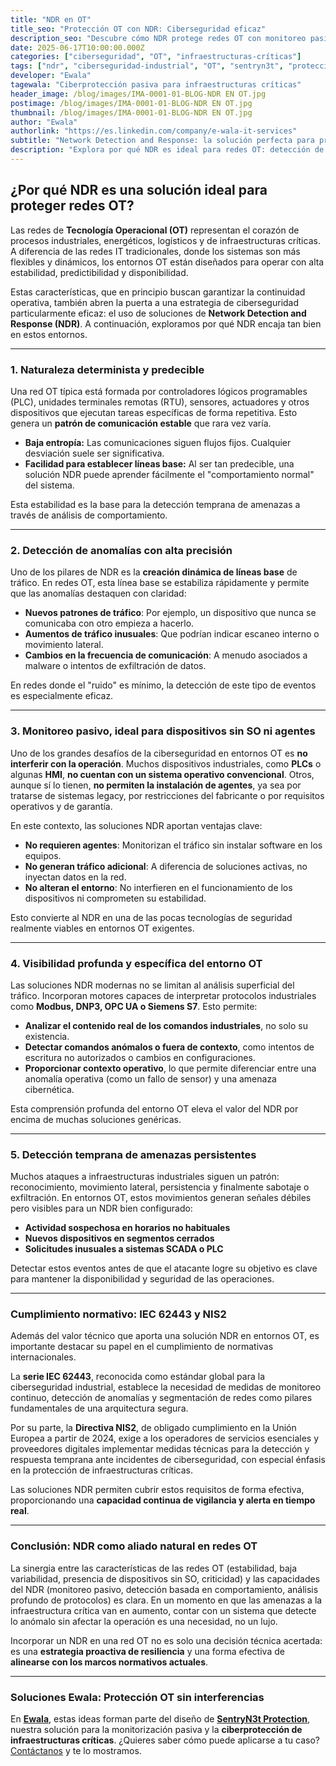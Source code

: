 ```yaml
---
title: "NDR en OT"
title_seo: "Protección OT con NDR: Ciberseguridad eficaz"
description_seo: "Descubre cómo NDR protege redes OT con monitoreo pasivo, análisis de protocolos industriales y detección precisa de amenazas."
date: 2025-06-17T10:00:00.000Z
categories: ["ciberseguridad", "OT", "infraestructuras-críticas"]
tags: ["ndr", "ciberseguridad-industrial", "OT", "sentryn3t", "protección-24", "ciberseguridad", "nis2", "iec-62443"]
developer: "Ewala"
tagewala: "Ciberprotección pasiva para infraestructuras críticas"
header_image: /blog/images/IMA-0001-01-BLOG-NDR EN OT.jpg
postimage: /blog/images/IMA-0001-01-BLOG-NDR EN OT.jpg
thumbnail: /blog/images/IMA-0001-01-BLOG-NDR EN OT.jpg
author: "Ewala"
authorlink: "https://es.linkedin.com/company/e-wala-it-services"
subtitle: "Network Detection and Response: la solución perfecta para proteger redes industriales"
description: "Explora por qué NDR es ideal para redes OT: detección de anomalías, monitoreo sin agentes y cumplimiento de normativas como IEC 62443 y NIS2."
---
```


## ¿Por qué NDR es una solución ideal para proteger redes OT?

Las redes de **Tecnología Operacional (OT)** representan el corazón de procesos industriales, energéticos, logísticos y de infraestructuras críticas. A diferencia de las redes IT tradicionales, donde los sistemas son más flexibles y dinámicos, los entornos OT están diseñados para operar con alta estabilidad, predictibilidad y disponibilidad.

Estas características, que en principio buscan garantizar la continuidad operativa, también abren la puerta a una estrategia de ciberseguridad particularmente eficaz: el uso de soluciones de **Network Detection and Response (NDR)**. A continuación, exploramos por qué NDR encaja tan bien en estos entornos.

---

### 1. Naturaleza determinista y predecible

Una red OT típica está formada por controladores lógicos programables (PLC), unidades terminales remotas (RTU), sensores, actuadores y otros dispositivos que ejecutan tareas específicas de forma repetitiva. Esto genera un **patrón de comunicación estable** que rara vez varía.

- **Baja entropía:** Las comunicaciones siguen flujos fijos. Cualquier desviación suele ser significativa.  
- **Facilidad para establecer líneas base:** Al ser tan predecible, una solución NDR puede aprender fácilmente el "comportamiento normal" del sistema.

Esta estabilidad es la base para la detección temprana de amenazas a través de análisis de comportamiento.

---

### 2. Detección de anomalías con alta precisión

Uno de los pilares de NDR es la **creación dinámica de líneas base** de tráfico. En redes OT, esta línea base se estabiliza rápidamente y permite que las anomalías destaquen con claridad:

- **Nuevos patrones de tráfico**: Por ejemplo, un dispositivo que nunca se comunicaba con otro empieza a hacerlo.  
- **Aumentos de tráfico inusuales**: Que podrían indicar escaneo interno o movimiento lateral.  
- **Cambios en la frecuencia de comunicación**: A menudo asociados a malware o intentos de exfiltración de datos.

En redes donde el "ruido" es mínimo, la detección de este tipo de eventos es especialmente eficaz.

---

### 3. Monitoreo pasivo, ideal para dispositivos sin SO ni agentes

Uno de los grandes desafíos de la ciberseguridad en entornos OT es **no interferir con la operación**. Muchos dispositivos industriales, como **PLCs** o algunas **HMI**, **no cuentan con un sistema operativo convencional**. Otros, aunque sí lo tienen, **no permiten la instalación de agentes**, ya sea por tratarse de sistemas legacy, por restricciones del fabricante o por requisitos operativos y de garantía.

En este contexto, las soluciones NDR aportan ventajas clave:

- **No requieren agentes**: Monitorizan el tráfico sin instalar software en los equipos.  
- **No generan tráfico adicional**: A diferencia de soluciones activas, no inyectan datos en la red.  
- **No alteran el entorno**: No interfieren en el funcionamiento de los dispositivos ni comprometen su estabilidad.

Esto convierte al NDR en una de las pocas tecnologías de seguridad realmente viables en entornos OT exigentes.

---

### 4. Visibilidad profunda y específica del entorno OT

Las soluciones NDR modernas no se limitan al análisis superficial del tráfico. Incorporan motores capaces de interpretar protocolos industriales como **Modbus, DNP3, OPC UA o Siemens S7**. Esto permite:

- **Analizar el contenido real de los comandos industriales**, no solo su existencia.  
- **Detectar comandos anómalos o fuera de contexto**, como intentos de escritura no autorizados o cambios en configuraciones.  
- **Proporcionar contexto operativo**, lo que permite diferenciar entre una anomalía operativa (como un fallo de sensor) y una amenaza cibernética.

Esta comprensión profunda del entorno OT eleva el valor del NDR por encima de muchas soluciones genéricas.

---

### 5. Detección temprana de amenazas persistentes

Muchos ataques a infraestructuras industriales siguen un patrón: reconocimiento, movimiento lateral, persistencia y finalmente sabotaje o exfiltración. En entornos OT, estos movimientos generan señales débiles pero visibles para un NDR bien configurado:

- **Actividad sospechosa en horarios no habituales**
- **Nuevos dispositivos en segmentos cerrados**
- **Solicitudes inusuales a sistemas SCADA o PLC**

Detectar estos eventos antes de que el atacante logre su objetivo es clave para mantener la disponibilidad y seguridad de las operaciones.

---

### Cumplimiento normativo: IEC 62443 y NIS2

Además del valor técnico que aporta una solución NDR en entornos OT, es importante destacar su papel en el cumplimiento de normativas internacionales.

La **serie IEC 62443**, reconocida como estándar global para la ciberseguridad industrial, establece la necesidad de medidas de monitoreo continuo, detección de anomalías y segmentación de redes como pilares fundamentales de una arquitectura segura.

Por su parte, la **Directiva NIS2**, de obligado cumplimiento en la Unión Europea a partir de 2024, exige a los operadores de servicios esenciales y proveedores digitales implementar medidas técnicas para la detección y respuesta temprana ante incidentes de ciberseguridad, con especial énfasis en la protección de infraestructuras críticas.

Las soluciones NDR permiten cubrir estos requisitos de forma efectiva, proporcionando una **capacidad continua de vigilancia y alerta en tiempo real**.

---

### Conclusión: NDR como aliado natural en redes OT

La sinergia entre las características de las redes OT (estabilidad, baja variabilidad, presencia de dispositivos sin SO, criticidad) y las capacidades del NDR (monitoreo pasivo, detección basada en comportamiento, análisis profundo de protocolos) es clara. En un momento en que las amenazas a la infraestructura crítica van en aumento, contar con un sistema que detecte lo anómalo sin afectar la operación es una necesidad, no un lujo.

Incorporar un NDR en una red OT no es solo una decisión técnica acertada: es una **estrategia proactiva de resiliencia** y una forma efectiva de **alinearse con los marcos normativos actuales**.

---

### Soluciones Ewala: Protección OT sin interferencias

En **[Ewala](https://ewala.es/)**, estas ideas forman parte del diseño de [**SentryN3t Protection**](https://ewala.es/#sentryn3t), nuestra solución para la monitorización pasiva y la **ciberprotección de infraestructuras críticas**.
¿Quieres saber cómo puede aplicarse a tu caso?  
[Contáctanos](https://ewala.es/#contact) y te lo mostramos.
